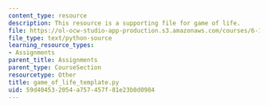 ```yaml
---
content_type: resource
description: This resource is a supporting file for game of life.
file: https://ol-ocw-studio-app-production.s3.amazonaws.com/courses/6-189-a-gentle-introduction-to-programming-using-python-january-iap-2011/59d404532054a757457f81e23b0d0984_game_of_life_template.py
file_type: text/python-source
learning_resource_types:
- Assignments
parent_title: Assignments
parent_type: CourseSection
resourcetype: Other
title: game_of_life_template.py
uid: 59d40453-2054-a757-457f-81e23b0d0984
---
```

